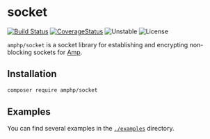 # socket

[![Build Status](https://img.shields.io/travis/amphp/socket/master.svg?style=flat-square)](https://travis-ci.org/amphp/socket)
[![CoverageStatus](https://img.shields.io/coveralls/amphp/socket/master.svg?style=flat-square)](https://coveralls.io/github/amphp/socket?branch=master)
![Unstable](https://img.shields.io/badge/api-unstable-orange.svg?style=flat-square)
![License](https://img.shields.io/badge/license-MIT-blue.svg?style=flat-square)

`amphp/socket` is a socket library for establishing and encrypting non-blocking sockets for [Amp](https://github.com/amphp/amp).

## Installation

```bash
composer require amphp/socket
```

## Examples

You can find several examples in the [`./examples`](./examples) directory.
